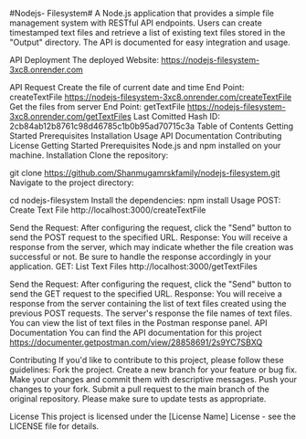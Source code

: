 #Nodejs- Filesystem#
A Node.js application that provides a simple file management system with RESTful API endpoints. Users can create timestamped text files and retrieve a list of existing text files stored in the "Output" directory. The API is documented for easy integration and usage.

API Deployment
The deployed Website: https://nodejs-filesystem-3xc8.onrender.com

API Request
Create the file of current date and time
End Point: createTextFile
https://nodejs-filesystem-3xc8.onrender.com/createTextFile
Get the files from server
End Point: getTextFile
https://nodejs-filesystem-3xc8.onrender.com/getTextFiles
Last Comitted Hash ID: 2cb84ab12b8761c98d46785c1b0b95ad70715c3a
Table of Contents
Getting Started
Prerequisites
Installation
Usage
API Documentation
Contributing
License
Getting Started
Prerequisites
Node.js and npm installed on your machine.
Installation
Clone the repository:

git clone https://github.com/Shanmugamrskfamily/nodejs-filesystem.git
Navigate to the project directory:

cd nodejs-filesystem
Install the dependencies:
npm install
Usage
POST: Create Text File http://localhost:3000/createTextFile

Send the Request:
After configuring the request, click the "Send" button to send the POST request to the specified URL.
Response:
You will receive a response from the server, which may indicate whether the file creation was successful or not. Be sure to handle the response accordingly in your application.
GET: List Text Files http://localhost:3000/getTextFiles

Send the Request:
After configuring the request, click the "Send" button to send the GET request to the specified URL.
Response:
You will receive a response from the server containing the list of text files created using the previous POST requests. The server's response the file names of text files.
You can view the list of text files in the Postman response panel.
API Documentation
You can find the API documentation for this project https://documenter.getpostman.com/view/28858691/2s9YC7SBXQ

Contributing
If you'd like to contribute to this project, please follow these guidelines: Fork the project. Create a new branch for your feature or bug fix. Make your changes and commit them with descriptive messages. Push your changes to your fork. Submit a pull request to the main branch of the original repository. Please make sure to update tests as appropriate.

License
This project is licensed under the [License Name] License - see the LICENSE file for details.
